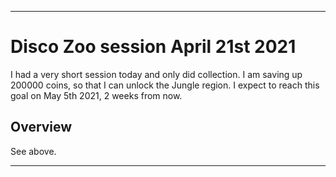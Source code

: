 
***

# Disco Zoo session April 21st 2021

I had a very short session today and only did collection. I am saving up 200000 coins, so that I can unlock the Jungle region. I expect to reach this goal on May 5th 2021, 2 weeks from now.

## Overview

See above.

***
